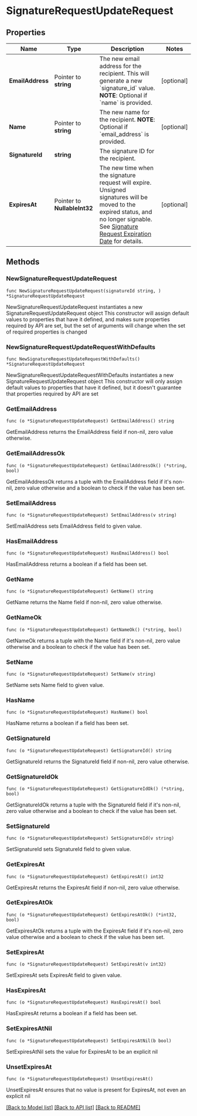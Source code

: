 # SignatureRequestUpdateRequest

## Properties

Name | Type | Description | Notes
------------ | ------------- | ------------- | -------------
**EmailAddress** | Pointer to **string** | The new email address for the recipient.  This will generate a new &#x60;signature_id&#x60; value.  **NOTE**: Optional if &#x60;name&#x60; is provided. | [optional] 
**Name** | Pointer to **string** | The new name for the recipient.  **NOTE**: Optional if &#x60;email_address&#x60; is provided. | [optional] 
**SignatureId** | **string** | The signature ID for the recipient. | 
**ExpiresAt** | Pointer to **NullableInt32** | The new time when the signature request will expire. Unsigned signatures will be moved to the expired status, and no longer signable. See [Signature Request Expiration Date](https://developers.hellosign.com/docs/signature-request/expiration/) for details. | [optional] 

## Methods

### NewSignatureRequestUpdateRequest

`func NewSignatureRequestUpdateRequest(signatureId string, ) *SignatureRequestUpdateRequest`

NewSignatureRequestUpdateRequest instantiates a new SignatureRequestUpdateRequest object
This constructor will assign default values to properties that have it defined,
and makes sure properties required by API are set, but the set of arguments
will change when the set of required properties is changed

### NewSignatureRequestUpdateRequestWithDefaults

`func NewSignatureRequestUpdateRequestWithDefaults() *SignatureRequestUpdateRequest`

NewSignatureRequestUpdateRequestWithDefaults instantiates a new SignatureRequestUpdateRequest object
This constructor will only assign default values to properties that have it defined,
but it doesn't guarantee that properties required by API are set

### GetEmailAddress

`func (o *SignatureRequestUpdateRequest) GetEmailAddress() string`

GetEmailAddress returns the EmailAddress field if non-nil, zero value otherwise.

### GetEmailAddressOk

`func (o *SignatureRequestUpdateRequest) GetEmailAddressOk() (*string, bool)`

GetEmailAddressOk returns a tuple with the EmailAddress field if it's non-nil, zero value otherwise
and a boolean to check if the value has been set.

### SetEmailAddress

`func (o *SignatureRequestUpdateRequest) SetEmailAddress(v string)`

SetEmailAddress sets EmailAddress field to given value.

### HasEmailAddress

`func (o *SignatureRequestUpdateRequest) HasEmailAddress() bool`

HasEmailAddress returns a boolean if a field has been set.

### GetName

`func (o *SignatureRequestUpdateRequest) GetName() string`

GetName returns the Name field if non-nil, zero value otherwise.

### GetNameOk

`func (o *SignatureRequestUpdateRequest) GetNameOk() (*string, bool)`

GetNameOk returns a tuple with the Name field if it's non-nil, zero value otherwise
and a boolean to check if the value has been set.

### SetName

`func (o *SignatureRequestUpdateRequest) SetName(v string)`

SetName sets Name field to given value.

### HasName

`func (o *SignatureRequestUpdateRequest) HasName() bool`

HasName returns a boolean if a field has been set.

### GetSignatureId

`func (o *SignatureRequestUpdateRequest) GetSignatureId() string`

GetSignatureId returns the SignatureId field if non-nil, zero value otherwise.

### GetSignatureIdOk

`func (o *SignatureRequestUpdateRequest) GetSignatureIdOk() (*string, bool)`

GetSignatureIdOk returns a tuple with the SignatureId field if it's non-nil, zero value otherwise
and a boolean to check if the value has been set.

### SetSignatureId

`func (o *SignatureRequestUpdateRequest) SetSignatureId(v string)`

SetSignatureId sets SignatureId field to given value.


### GetExpiresAt

`func (o *SignatureRequestUpdateRequest) GetExpiresAt() int32`

GetExpiresAt returns the ExpiresAt field if non-nil, zero value otherwise.

### GetExpiresAtOk

`func (o *SignatureRequestUpdateRequest) GetExpiresAtOk() (*int32, bool)`

GetExpiresAtOk returns a tuple with the ExpiresAt field if it's non-nil, zero value otherwise
and a boolean to check if the value has been set.

### SetExpiresAt

`func (o *SignatureRequestUpdateRequest) SetExpiresAt(v int32)`

SetExpiresAt sets ExpiresAt field to given value.

### HasExpiresAt

`func (o *SignatureRequestUpdateRequest) HasExpiresAt() bool`

HasExpiresAt returns a boolean if a field has been set.

### SetExpiresAtNil

`func (o *SignatureRequestUpdateRequest) SetExpiresAtNil(b bool)`

 SetExpiresAtNil sets the value for ExpiresAt to be an explicit nil

### UnsetExpiresAt
`func (o *SignatureRequestUpdateRequest) UnsetExpiresAt()`

UnsetExpiresAt ensures that no value is present for ExpiresAt, not even an explicit nil

[[Back to Model list]](../README.md#documentation-for-models) [[Back to API list]](../README.md#documentation-for-api-endpoints) [[Back to README]](../README.md)



